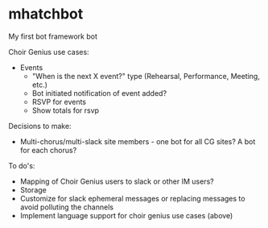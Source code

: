 # mhatchbot
My first bot framework bot

Choir Genius use cases:
- Events 
  - "When is the next X event?" type (Rehearsal, Performance, Meeting, etc.)
  - Bot initiated notification of event added?
  - RSVP for events
  - Show totals for rsvp

Decisions to make:
- Multi-chorus/multi-slack site members - one bot for all CG sites? A bot for each chorus?

To do's:
- Mapping of Choir Genius users to slack or other IM users?
- Storage
- Customize for slack ephemeral messages or replacing messages to avoid polluting the channels
- Implement language support for choir genius use cases (above)
